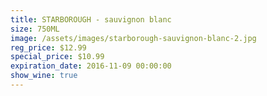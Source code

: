 ```yaml
---
title: STARBOROUGH - sauvignon blanc
size: 750ML
image: /assets/images/starborough-sauvignon-blanc-2.jpg
reg_price: $12.99
special_price: $10.99
expiration_date: 2016-11-09 00:00:00
show_wine: true
---
```



